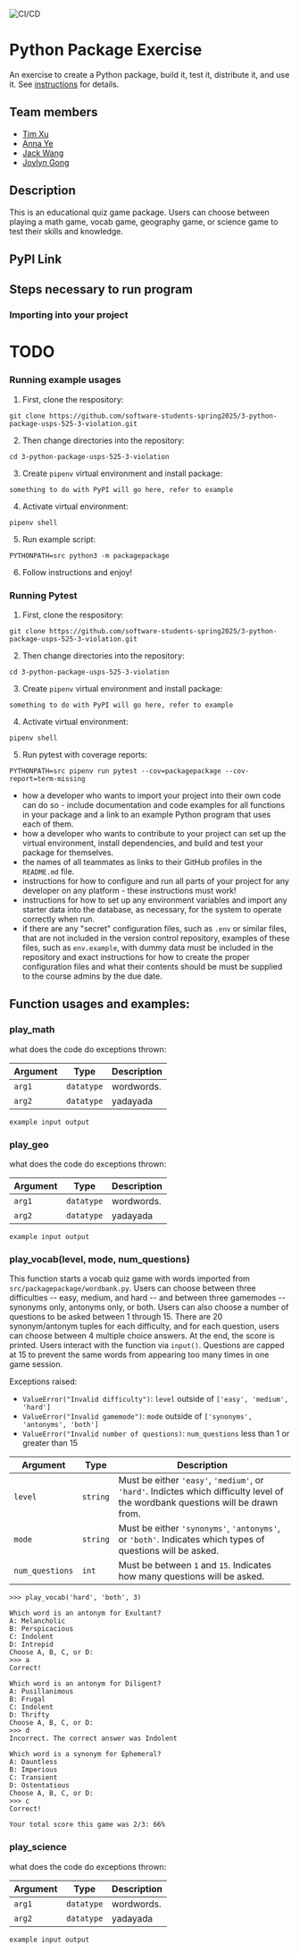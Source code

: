 ![CI/CD](https://github.com/software-students-spring2025/3-python-package-usps-525-3-violation/actions/workflows/build.yaml/badge.svg)


# Python Package Exercise

An exercise to create a Python package, build it, test it, distribute it, and use it. See [instructions](./instructions.md) for details.

## Team members
- [Tim Xu](https://github.com/timxu23)
- [Anna Ye](https://github.com/AnnaTheYe)
- [Jack Wang](https://github.com/JackInTheBox314)
- [Joylyn Gong](https://github.com/joylyngong)

## Description

This is an educational quiz game package. Users can choose between playing a math game, vocab game, geography game, or science game to test their skills and knowledge.

## PyPI Link

## Steps necessary to run program

### Importing into your project
# TODO

### Running example usages

1. First, clone the respository:

```
git clone https://github.com/software-students-spring2025/3-python-package-usps-525-3-violation.git
```
2. Then change directories into the repository:

```
cd 3-python-package-usps-525-3-violation
```

3. Create `pipenv` virtual environment and install package:

```
something to do with PyPI will go here, refer to example
```
4. Activate virtual environment:

```
pipenv shell
```

5. Run example script:

```
PYTHONPATH=src python3 -m packagepackage
```

6. Follow instructions and enjoy!

### Running Pytest

1. First, clone the respository:

```
git clone https://github.com/software-students-spring2025/3-python-package-usps-525-3-violation.git
```
2. Then change directories into the repository:

```
cd 3-python-package-usps-525-3-violation
```

3. Create `pipenv` virtual environment and install package:

```
something to do with PyPI will go here, refer to example
```
4. Activate virtual environment:

```
pipenv shell
```

5. Run pytest with coverage reports:

```
PYTHONPATH=src pipenv run pytest --cov=packagepackage --cov-report=term-missing
```


- how a developer who wants to import your project into their own code can do so - include documentation and code examples for all functions in your package and a link to an example Python program that uses each of them.
- how a developer who wants to contribute to your project can set up the virtual environment, install dependencies, and build and test your package for themselves.
- the names of all teammates as links to their GitHub profiles in the `README.md` file.
- instructions for how to configure and run all parts of your project for any developer on any platform - these instructions must work!
- instructions for how to set up any environment variables and import any starter data into the database, as necessary, for the system to operate correctly when run.
- if there are any "secret" configuration files, such as `.env` or similar files, that are not included in the version control repository, examples of these files, such as `env.example`, with dummy data must be included in the repository and exact instructions for how to create the proper configuration files and what their contents should be must be supplied to the course admins by the due date.

## Function usages and examples:

### play_math
what does the code do
exceptions thrown:

| Argument    | Type | Description |
|------------|------|-------------|
| `arg1`  | `datatype`  | wordwords. |
| `arg2` | `datatype`  | yadayada |

```
example input output
```

### play_geo
what does the code do
exceptions thrown:

| Argument    | Type | Description |
|------------|------|-------------|
| `arg1`  | `datatype`  | wordwords. |
| `arg2` | `datatype`  | yadayada |

```
example input output
```

### play_vocab(level, mode, num_questions)
This function starts a vocab quiz game with words imported from `src/packagepackage/wordbank.py`. Users can choose between three difficulties -- easy, medium, and hard -- and between three gamemodes -- synonyms only, antonyms only, or both. Users can also choose a number of questions to be asked between 1 through 15. There are 20 synonym/antonym tuples for each difficulty, and for each question, users can choose between 4 multiple choice answers. At the end, the score is printed. Users interact with the function via `input()`. Questions are capped at 15 to prevent the same words from appearing too many times in one game session.

Exceptions raised:
- `ValueError("Invalid difficulty")`: `level` outside of `['easy', 'medium', 'hard']`
- `ValueError("Invalid gamemode")`: `mode` outside of `['synonyms', 'antonyms', 'both']`
- `ValueError("Invalid number of questions)`: `num_questions` less than 1 or greater than 15

| Argument    | Type | Description |
|------------|------|-------------|
| `level`  | `string`  | Must be either `'easy'`, `'medium'`, or `'hard'`. Indictes which difficulty level of the wordbank questions will be drawn from. |
| `mode` | `string`  | Must be either `'synonyms'`, `'antonyms'`, or `'both'`. Indicates which types of questions will be asked.|
| `num_questions` | `int`  | Must be between `1` and `15`. Indicates how many questions will be asked.|

```
>>> play_vocab('hard', 'both', 3)

Which word is an antonym for Exultant?
A: Melancholic
B: Perspicacious
C: Indolent
D: Intrepid
Choose A, B, C, or D: 
>>> a
Correct!

Which word is an antonym for Diligent?
A: Pusillanimous
B: Frugal
C: Indolent
D: Thrifty
Choose A, B, C, or D: 
>>> d
Incorrect. The correct answer was Indolent

Which word is a synonym for Ephemeral?
A: Dauntless
B: Imperious
C: Transient
D: Ostentatious
Choose A, B, C, or D: 
>>> c
Correct!

Your total score this game was 2/3: 66%
```

### play_science
what does the code do
exceptions thrown:

| Argument    | Type | Description |
|------------|------|-------------|
| `arg1`  | `datatype`  | wordwords. |
| `arg2` | `datatype`  | yadayada |

```
example input output
```
